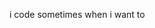 </p> i code sometimes when i want to </p>

<!---
sergejmizi/sergejmizi is a ✨ special ✨ repository because its `README.md` (this file) appears on your GitHub profile.
You can click the Preview link to take a look at your changes.
--->
